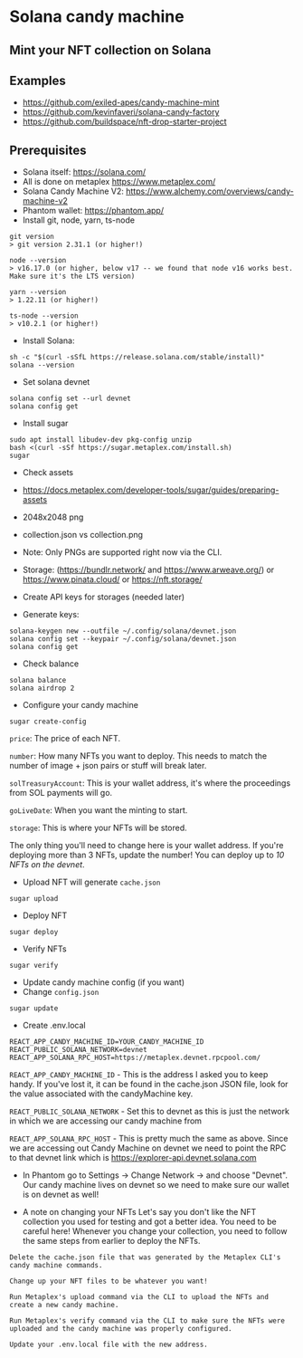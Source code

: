 # Solana candy machine

## Mint your NFT collection on Solana

## Examples
- https://github.com/exiled-apes/candy-machine-mint
- https://github.com/kevinfaveri/solana-candy-factory
- https://github.com/buildspace/nft-drop-starter-project


## Prerequisites

- Solana itself: https://solana.com/
- All is done on metaplex https://www.metaplex.com/
- Solana Candy Machine V2: https://www.alchemy.com/overviews/candy-machine-v2
- Phantom wallet: https://phantom.app/
- Install git, node, yarn, ts-node

```
git version
> git version 2.31.1 (or higher!)

node --version
> v16.17.0 (or higher, below v17 -- we found that node v16 works best. Make sure it's the LTS version)

yarn --version
> 1.22.11 (or higher!)

ts-node --version
> v10.2.1 (or higher!)
```

- Install Solana:
```
sh -c "$(curl -sSfL https://release.solana.com/stable/install)"
solana --version
```

- Set solana devnet
```
solana config set --url devnet
solana config get
```

- Install sugar
```
sudo apt install libudev-dev pkg-config unzip
bash <(curl -sSf https://sugar.metaplex.com/install.sh)
sugar
```

- Check assets
- https://docs.metaplex.com/developer-tools/sugar/guides/preparing-assets
- 2048x2048 png
- collection.json vs collection.png
- Note: Only PNGs are supported right now via the CLI.
- Storage: (https://bundlr.network/ and https://www.arweave.org/) or https://www.pinata.cloud/ or https://nft.storage/

- Create API keys for storages (needed later)

- Generate keys:
```
solana-keygen new --outfile ~/.config/solana/devnet.json
solana config set --keypair ~/.config/solana/devnet.json
solana config get
```

- Check balance
```
solana balance
solana airdrop 2
```

- Configure your candy machine
```
sugar create-config
```

`price`: The price of each NFT.

`number`: How many NFTs you want to deploy. This needs to match the number of image + json pairs or stuff will break later.

`solTreasuryAccount`: This is your wallet address, it's where the proceedings from SOL payments will go.

`goLiveDate`: When you want the minting to start.

`storage`: This is where your NFTs will be stored.

The only thing you'll need to change here is your wallet address. If you're deploying more than 3 NFTs, update the number! You can deploy up to *10 NFTs on the devnet*.


- Upload NFT will generate `cache.json`
```
sugar upload
```

- Deploy NFT
```
sugar deploy
```

- Verify NFTs

```
sugar verify
```

- Update candy machine config (if you want)
- Change `config.json`
```
sugar update
```

- Create .env.local

```
REACT_APP_CANDY_MACHINE_ID=YOUR_CANDY_MACHINE_ID
REACT_PUBLIC_SOLANA_NETWORK=devnet
REACT_APP_SOLANA_RPC_HOST=https://metaplex.devnet.rpcpool.com/

```
`REACT_APP_CANDY_MACHINE_ID` - This is the address I asked you to keep handy. If you've lost it, it can be found in the cache.json JSON file, look for the value associated with the candyMachine key.

`REACT_PUBLIC_SOLANA_NETWORK` - Set this to devnet as this is just the network in which we are accessing our candy machine from

`REACT_APP_SOLANA_RPC_HOST` - This is pretty much the same as above. Since we are accessing out Candy Machine on devnet we need to point the RPC to that devnet link which is https://explorer-api.devnet.solana.com

- In Phantom go to Settings → Change Network → and choose "Devnet". Our candy machine lives on devnet so we need to make sure our wallet is on devnet as well!

- A note on changing your NFTs
Let's say you don't like the NFT collection you used for testing and got a better idea. You need to be careful here! Whenever you change your collection, you need to follow the same steps from earlier to deploy the NFTs.

```
Delete the cache.json file that was generated by the Metaplex CLI's candy machine commands.

Change up your NFT files to be whatever you want!

Run Metaplex's upload command via the CLI to upload the NFTs and create a new candy machine.

Run Metaplex's verify command via the CLI to make sure the NFTs were uploaded and the candy machine was properly configured.

Update your .env.local file with the new address.
```

